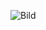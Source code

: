 

![Bild](https://raw.githubusercontent.com/da-nrw/DNSCore/master/ContentBroker/src/main/markdown/object_model_object_users.jpg)
